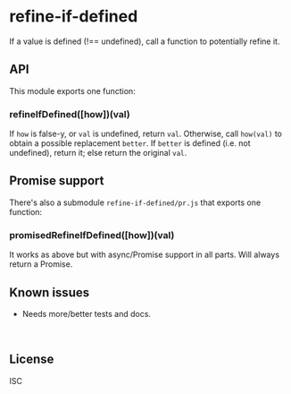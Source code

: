 ﻿
<!--#echo json="package.json" key="name" underline="=" -->
refine-if-defined
=================
<!--/#echo -->

<!--#echo json="package.json" key="description" -->
If a value is defined (!== undefined), call a function to potentially refine
it.
<!--/#echo -->



API
---

This module exports one function:

### refineIfDefined([how])(val)

If `how` is false-y, or `val` is undefined, return `val`.
Otherwise, call `how(val)` to obtain a possible replacement `better`.
If `better` is defined (i.e. not undefined), return it;
else return the original `val`.



Promise support
---------------

There's also a submodule `refine-if-defined/pr.js` that exports one function:

### promisedRefineIfDefined([how])(val)

It works as above but with async/Promise support in all parts.
Will always return a Promise.





<!--#toc stop="scan" -->



Known issues
------------

* Needs more/better tests and docs.




&nbsp;


License
-------
<!--#echo json="package.json" key=".license" -->
ISC
<!--/#echo -->
